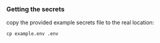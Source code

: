 ### Getting the secrets

copy the provided example secrets file to the real location:

```
cp example.env .env
```
